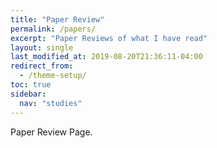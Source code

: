 ```yaml
---
title: "Paper Review"
permalink: /papers/
excerpt: "Paper Reviews of what I have read"
layout: single
last_modified_at: 2019-08-20T21:36:11-04:00
redirect_from:
  - /theme-setup/
toc: true
sidebar:
  nav: "studies"
---
```

Paper Review Page.